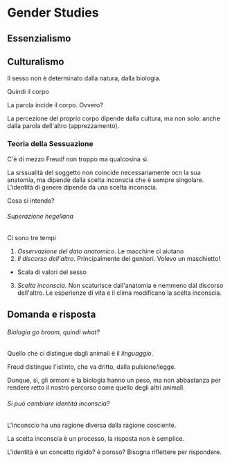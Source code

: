 # Gender Studies

## Essenzialismo

## Culturalismo

Il sesso non è determinato dalla natura, dalla biologia.

Quindi il corpo

La parola incide il corpo. Ovvero?

La percezione del proprio corpo dipende dalla cultura, ma non solo: anche dalla parola dell'altro (apprezzamento).

### Teoria della Sessuazione

C'è di mezzo Freud! non troppo ma qualcosina sì.

La srssualità del soggetto non coincide necessariamente ocn la sua anatomia, ma dipende dalla scelta inconscia che è sempre singolare. L'identità di genere dipende da una scelta inconscia. 

Cosa si intende? 

###### Superazione hegeliana

Ci sono tre tempi
1. *Osservazione del dato anatomico*. Le macchine ci aiutano
2. *Il discorso dell'altro*. Principalmente dei genitori. Volevo un maschietto!
  + Scala di valori del sesso
3. *Scelta inconscia*. Non scaturisce dall'anatomia e nemmeno dal discorso dell'altro. Le esperienze di vita e il clima modificano la scelta inconscia.

## Domanda e risposta

###### Biologia go broom, quindi what?

Quello che ci distingue dagli animali è il *linguaggio*.

Freud distingue l'istinto, che va dritto, dalla pulsione/legge.

Dunque, sì, gli ormoni e la biologia hanno un peso, ma non abbastanza per rendere retto il nostro percorso come quello degli altri animali.

###### Si può cambiare identità inconscia?

L'inconscio ha una ragione diversa dalla ragione cosciente. 

La scelta inconscia è un processo, la risposta non è semplice.

L'identità è un concetto rigido? è poroso? Bisogna riflettere per rispondere.


